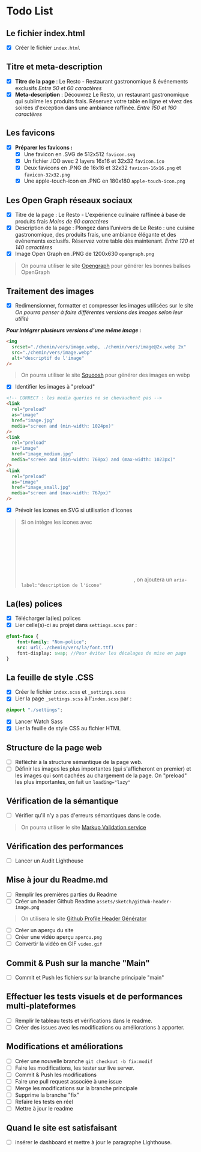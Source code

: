 # Todo List

## Le fichier index.html

- [x] Créer le fichier `index.html`

## Titre et meta-description

- [x] **Titre de la page** : Le Resto - Restaurant gastronomique & événements exclusifs
      _Entre 50 et 60 caractères_
- [x] **Meta-description** : Découvrez Le Resto, un restaurant gastronomique qui sublime les produits frais. Réservez votre table en ligne et vivez des soirées d'exception dans une ambiance raffinée.
      _Entre 150 et 160 caractères_

## Les favicons

- [x] **Préparer les favicons :**
  - [x] Une favicon en .SVG de 512x512 `favicon.svg`
  - [x] Un fichier .ICO avec 2 layers 16x16 et 32x32 `favicon.ico`
  - [x] Deux favicons en .PNG de 16x16 et 32x32 `favicon-16x16.png` et `favicon-32x32.png`
  - [x] Une apple-touch-icon en .PNG en 180x180 `apple-touch-icon.png`

## Les Open Graph réseaux sociaux

- [x] Titre de la page : Le Resto - L'expérience culinaire raffinée à base de produits frais
      _Moins de 60 caractères_
- [x] Description de la page : Plongez dans l’univers de Le Resto : une cuisine gastronomique, des produits frais, une ambiance élégante et des événements exclusifs. Réservez votre table dès maintenant.
      _Entre 120 et 140 caractères_
- [x] Image Open Graph en .PNG de 1200x630 `opengraph.png`

> On pourra utiliser le site [Opengraph](https://www.opengraph.xyz) pour générer les bonnes balises OpenGraph

## Traitement des images

- [x] Redimensionner, formatter et compresser les images utilisées sur le site
      _On pourra penser à faire différentes versions des images selon leur utilité_

**_Pour intégrer plusieurs versions d'une même image :_**

```html
<img
  srcset="./chemin/vers/image.webp, ./chemin/vers/image@2x.webp 2x"
  src="./chemin/vers/image.webp"
  alt="descriptif de l'image"
/>
```

> On pourra utiliser le site [Squoosh](https://squoosh.app/) pour générer des images en webp

- [x] Identifier les images à "preload"

```html
<!-- CORRECT : les media queries ne se chevauchent pas -->
<link
  rel="preload"
  as="image"
  href="image.jpg"
  media="screen and (min-width: 1024px)"
/>
<link
  rel="preload"
  as="image"
  href="image_medium.jpg"
  media="screen and (min-width: 768px) and (max-width: 1023px)"
/>
<link
  rel="preload"
  as="image"
  href="image_small.jpg"
  media="screen and (max-width: 767px)"
/>
```

- [x] Prévoir les icones en SVG si utilisation d'icones

> Si on intègre les icones avec <svg> et non avec <img>, on ajoutera un `aria-label:"description de l'icone"`

## La(les) polices

- [x] Télécharger la(les) polices
- [x] Lier celle(s)-ci au projet dans `settings.scss` par :

```scss
@font-face {
    font-family: "Nom-police";
    src: url(../chemin/vers/la/font.ttf)
    font-display: swap; //Pour éviter les décalages de mise en page
}
```

## La feuille de style .CSS

- [x] Créer le fichier `index.scss` et `_settings.scss`
- [x] Lier la page `_settings.scss` à l'`index.scss` par :

```scss
@import "./settings";
```

- [x] Lancer Watch Sass
- [x] Lier la feuille de style CSS au fichier HTML

## Structure de la page web

- [ ] Réfléchir à la structure sémantique de la page web.
- [ ] Définir les images les plus importantes (qui s'afficheront en premier) et les images qui sont cachées au chargement de la page. On "preload" les plus importantes, on fait un `loading="lazy"`

## Vérification de la sémantique

- [ ] Vérifier qu'il n'y a pas d'erreurs sémantiques dans le code.

> On pourra utiliser le site [Markup Validation service](https://validator.w3.org/)

## Vérification des performances

- [ ] Lancer un Audit Lighthouse

## Mise à jour du Readme.md

- [ ] Remplir les premières parties du Readme
- [ ] Créer un header Github Readme `assets/sketch/github-header-image.png`

> On utilisera le site [Github Profile Header Générator](https://leviarista.github.io/github-profile-header-generator/)

- [ ] Créer un aperçu du site
- [ ] Créer une vidéo aperçu `apercu.png`
- [ ] Convertir la vidéo en GIF `video.gif`

## Commit & Push sur la manche "Main"

- [ ] Commit et Push les fichiers sur la branche principale "main"

## Effectuer les tests visuels et de performances multi-plateformes

- [ ] Remplir le tableau tests et vérifications dans le readme.
- [ ] Créer des issues avec les modifications ou améliorations à apporter.

## Modifications et améliorations

- [ ] Créer une nouvelle branche `git checkout -b fix:modif`
- [ ] Faire les modifications, les tester sur live server.
- [ ] Commit & Push les modifications
- [ ] Faire une pull request associée à une issue
- [ ] Merge les modifications sur la branche principale
- [ ] Supprime la branche "fix"
- [ ] Refaire les tests en réel
- [ ] Mettre à jour le readme

## Quand le site est satisfaisant

- [ ] insérer le dashboard et mettre à jour le paragraphe Lighthouse.
